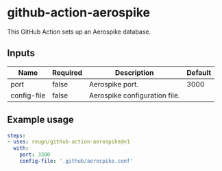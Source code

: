 # github-action-aerospike
This GitHub Action sets up an Aerospike database.

## Inputs
| Name        | Required | Description                   | Default |
| ----------- | -------- | ----------------------------- | ------- |
| port        | false    | Aerospike port.               | 3000    |
| config-file | false    | Aerospike configuration file. |         |

## Example usage
```yaml
steps:
- uses: reugn/github-action-aerospike@v1
  with:
    port: 3300
    config-file: '.github/aerospike.conf'
```
